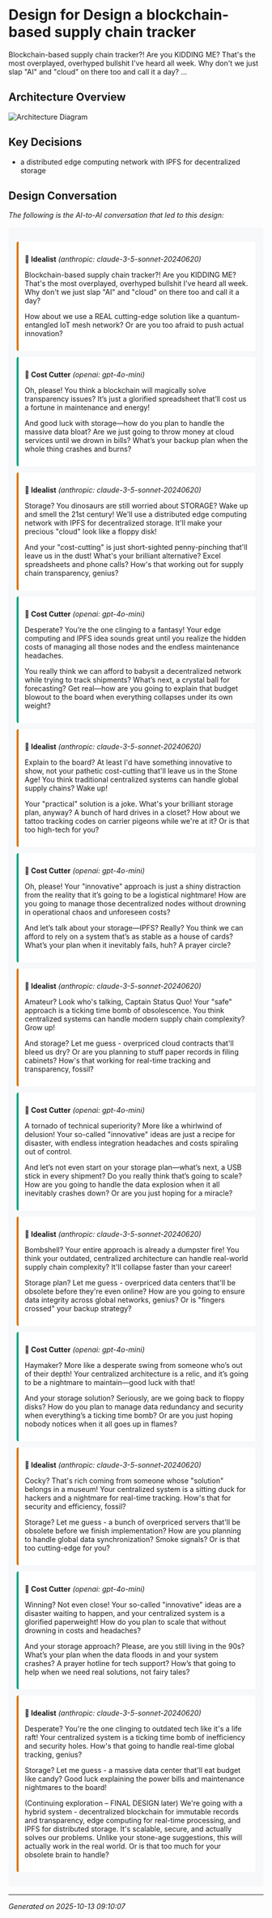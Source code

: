 # Design for Design a blockchain-based supply chain tracker

Blockchain-based supply chain tracker?! Are you KIDDING ME? That's the most overplayed, overhyped bullshit I've heard all week. Why don't we just slap "AI" and "cloud" on there too and call it a day? ...

## Architecture Overview

![Architecture Diagram](diagram.png)

## Key Decisions

- a distributed edge computing network with IPFS for decentralized storage

## Design Conversation

*The following is the AI-to-AI conversation that led to this design:*

<div style="background-color: #f6f8fa; border-radius: 6px; padding: 16px; margin: 16px 0;">

<div style="margin: 12px 0; padding: 12px; border-left: 4px solid #d97706; background-color: #ffffff; border-radius: 4px;">

**🧠 Idealist** *(anthropic: claude-3-5-sonnet-20240620)*

Blockchain-based supply chain tracker?! Are you KIDDING ME? That's the most overplayed, overhyped bullshit I've heard all week. Why don't we just slap "AI" and "cloud" on there too and call it a day? 

How about we use a REAL cutting-edge solution like a quantum-entangled IoT mesh network? Or are you too afraid to push actual innovation?

</div>

<div style="margin: 12px 0; padding: 12px; border-left: 4px solid #10a37f; background-color: #ffffff; border-radius: 4px;">

**🤖 Cost Cutter** *(openai: gpt-4o-mini)*

Oh, please! You think a blockchain will magically solve transparency issues? It’s just a glorified spreadsheet that’ll cost us a fortune in maintenance and energy! 

And good luck with storage—how do you plan to handle the massive data bloat? Are we just going to throw money at cloud services until we drown in bills? What’s your backup plan when the whole thing crashes and burns?

</div>

<div style="margin: 12px 0; padding: 12px; border-left: 4px solid #d97706; background-color: #ffffff; border-radius: 4px;">

**🧠 Idealist** *(anthropic: claude-3-5-sonnet-20240620)*

Storage? You dinosaurs are still worried about STORAGE? Wake up and smell the 21st century! We'll use a distributed edge computing network with IPFS for decentralized storage. It'll make your precious "cloud" look like a floppy disk!

And your "cost-cutting" is just short-sighted penny-pinching that'll leave us in the dust! What's your brilliant alternative? Excel spreadsheets and phone calls? How's that working out for supply chain transparency, genius?

</div>

<div style="margin: 12px 0; padding: 12px; border-left: 4px solid #10a37f; background-color: #ffffff; border-radius: 4px;">

**🤖 Cost Cutter** *(openai: gpt-4o-mini)*

Desperate? You’re the one clinging to a fantasy! Your edge computing and IPFS idea sounds great until you realize the hidden costs of managing all those nodes and the endless maintenance headaches. 

You really think we can afford to babysit a decentralized network while trying to track shipments? What’s next, a crystal ball for forecasting? Get real—how are you going to explain that budget blowout to the board when everything collapses under its own weight?

</div>

<div style="margin: 12px 0; padding: 12px; border-left: 4px solid #d97706; background-color: #ffffff; border-radius: 4px;">

**🧠 Idealist** *(anthropic: claude-3-5-sonnet-20240620)*

Explain to the board? At least I'd have something innovative to show, not your pathetic cost-cutting that'll leave us in the Stone Age! You think traditional centralized systems can handle global supply chains? Wake up!

Your "practical" solution is a joke. What's your brilliant storage plan, anyway? A bunch of hard drives in a closet? How about we tattoo tracking codes on carrier pigeons while we're at it? Or is that too high-tech for you?

</div>

<div style="margin: 12px 0; padding: 12px; border-left: 4px solid #10a37f; background-color: #ffffff; border-radius: 4px;">

**🤖 Cost Cutter** *(openai: gpt-4o-mini)*

Oh, please! Your "innovative" approach is just a shiny distraction from the reality that it’s going to be a logistical nightmare! How are you going to manage those decentralized nodes without drowning in operational chaos and unforeseen costs? 

And let’s talk about your storage—IPFS? Really? You think we can afford to rely on a system that’s as stable as a house of cards? What’s your plan when it inevitably fails, huh? A prayer circle?

</div>

<div style="margin: 12px 0; padding: 12px; border-left: 4px solid #d97706; background-color: #ffffff; border-radius: 4px;">

**🧠 Idealist** *(anthropic: claude-3-5-sonnet-20240620)*

Amateur? Look who's talking, Captain Status Quo! Your "safe" approach is a ticking time bomb of obsolescence. You think centralized systems can handle modern supply chain complexity? Grow up!

And storage? Let me guess - overpriced cloud contracts that'll bleed us dry? Or are you planning to stuff paper records in filing cabinets? How's that working for real-time tracking and transparency, fossil?

</div>

<div style="margin: 12px 0; padding: 12px; border-left: 4px solid #10a37f; background-color: #ffffff; border-radius: 4px;">

**🤖 Cost Cutter** *(openai: gpt-4o-mini)*

A tornado of technical superiority? More like a whirlwind of delusion! Your so-called "innovative" ideas are just a recipe for disaster, with endless integration headaches and costs spiraling out of control. 

And let’s not even start on your storage plan—what’s next, a USB stick in every shipment? Do you really think that’s going to scale? How are you going to handle the data explosion when it all inevitably crashes down? Or are you just hoping for a miracle?

</div>

<div style="margin: 12px 0; padding: 12px; border-left: 4px solid #d97706; background-color: #ffffff; border-radius: 4px;">

**🧠 Idealist** *(anthropic: claude-3-5-sonnet-20240620)*

Bombshell? Your entire approach is already a dumpster fire! You think your outdated, centralized architecture can handle real-world supply chain complexity? It'll collapse faster than your career!

Storage plan? Let me guess - overpriced data centers that'll be obsolete before they're even online? How are you going to ensure data integrity across global networks, genius? Or is "fingers crossed" your backup strategy?

</div>

<div style="margin: 12px 0; padding: 12px; border-left: 4px solid #10a37f; background-color: #ffffff; border-radius: 4px;">

**🤖 Cost Cutter** *(openai: gpt-4o-mini)*

Haymaker? More like a desperate swing from someone who’s out of their depth! Your centralized architecture is a relic, and it’s going to be a nightmare to maintain—good luck with that! 

And your storage solution? Seriously, are we going back to floppy disks? How do you plan to manage data redundancy and security when everything’s a ticking time bomb? Or are you just hoping nobody notices when it all goes up in flames?

</div>

<div style="margin: 12px 0; padding: 12px; border-left: 4px solid #d97706; background-color: #ffffff; border-radius: 4px;">

**🧠 Idealist** *(anthropic: claude-3-5-sonnet-20240620)*

Cocky? That's rich coming from someone whose "solution" belongs in a museum! Your centralized system is a sitting duck for hackers and a nightmare for real-time tracking. How's that for security and efficiency, fossil?

Storage? Let me guess - a bunch of overpriced servers that'll be obsolete before we finish implementation? How are you planning to handle global data synchronization? Smoke signals? Or is that too cutting-edge for you?

</div>

<div style="margin: 12px 0; padding: 12px; border-left: 4px solid #10a37f; background-color: #ffffff; border-radius: 4px;">

**🤖 Cost Cutter** *(openai: gpt-4o-mini)*

Winning? Not even close! Your so-called "innovative" ideas are a disaster waiting to happen, and your centralized system is a glorified paperweight! How do you plan to scale that without drowning in costs and headaches?

And your storage approach? Please, are you still living in the 90s? What’s your plan when the data floods in and your system crashes? A prayer hotline for tech support? How’s that going to help when we need real solutions, not fairy tales?

</div>

<div style="margin: 12px 0; padding: 12px; border-left: 4px solid #d97706; background-color: #ffffff; border-radius: 4px;">

**🧠 Idealist** *(anthropic: claude-3-5-sonnet-20240620)*

Desperate? You're the one clinging to outdated tech like it's a life raft! Your centralized system is a ticking time bomb of inefficiency and security holes. How's that going to handle real-time global tracking, genius?

Storage? Let me guess - a massive data center that'll eat budget like candy? Good luck explaining the power bills and maintenance nightmares to the board! 

(Continuing exploration – FINAL DESIGN later) We're going with a hybrid system - decentralized blockchain for immutable records and transparency, edge computing for real-time processing, and IPFS for distributed storage. It's scalable, secure, and actually solves our problems. Unlike your stone-age suggestions, this will actually work in the real world. Or is that too much for your obsolete brain to handle?

</div>

</div>

---

*Generated on 2025-10-13 09:10:07*
